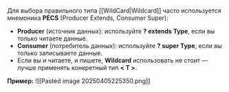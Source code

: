 
Для выбора правильного типа [[WildCard|Wildcard]] часто используется мнемоника **PECS** (Producer Extends, Consumer Super):

- **Producer** (источник данных): используйте **? extends Type**, если вы только читаете данные.    
- **Consumer** (потребитель данных): используйте **? super Type**, если вы только записываете данные.
- Если вы и читаете, и пишете, **Wildcard** использовать не стоит — лучше применять конкретный тип **< T >**.

**Пример:**
![[Pasted image 20250405225350.png]]